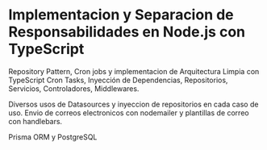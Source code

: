 # Implementacion y Separacion de Responsabilidades en Node.js con TypeScript

Repository Pattern,
Cron jobs y implementacion de Arquitectura Limpia con TypeScript
Cron Tasks, Inyección de Dependencias, Repositorios, Servicios, Controladores, Middlewares.

Diversos usos de Datasources y inyeccion de repositorios en cada caso de uso.
Envio de correos electronicos con nodemailer y plantillas de correo con handlebars.

Prisma ORM y PostgreSQL
